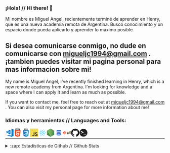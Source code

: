 ### ¡Hola! // Hi there! 👋 

Mi nombre es Miguel Angel, recientemente terminé de aprender en Henry, que es una nueva academia remota de Argentina.
Busco conocimiento y un espacio donde pueda aplicarlo y aprender lo máximo posible.

Si desea comunicarse conmigo, no dude en comunicarse con migueljc1994@gmail.com .
¡tambien puedes visitar mi pagina personal para mas informacion sobre mi!
----------------------------------------------------------------------------------------------------------------------

My name is Miguel Angel, I've recently finished learning in Henry, which is a new remote academy from Argentina. 
I'm looking for knowledge and a space where I can apply it and learn as much as possible.

If you want to contact me, feel free to reach out at migueljc1994@gmail.com .
You can also visit my personal page for more information about me!

### Idiomas y herramientas // Languages and Tools:

<img align="left" alt="Visual Studio Code" width="26px" src="https://raw.githubusercontent.com/github/explore/80688e429a7d4ef2fca1e82350fe8e3517d3494d/topics/visual-studio-code/visual-studio-code.png" />
<img align="left" alt="HTML5" width="26px" src="https://raw.githubusercontent.com/github/explore/80688e429a7d4ef2fca1e82350fe8e3517d3494d/topics/html/html.png" />
<img align="left" alt="CSS3" width="26px" src="https://raw.githubusercontent.com/github/explore/80688e429a7d4ef2fca1e82350fe8e3517d3494d/topics/css/css.png" />
<img align="left" alt="JavaScript" width="26px" src="https://raw.githubusercontent.com/github/explore/80688e429a7d4ef2fca1e82350fe8e3517d3494d/topics/javascript/javascript.png" />
<img align="left" alt="React" width="26px" src="https://raw.githubusercontent.com/github/explore/80688e429a7d4ef2fca1e82350fe8e3517d3494d/topics/react/react.png" />
<img align="left" alt="Node.js" width="26px" src="https://raw.githubusercontent.com/github/explore/80688e429a7d4ef2fca1e82350fe8e3517d3494d/topics/nodejs/nodejs.png" />
<img align="left" alt="SQL" width="26px" src="https://raw.githubusercontent.com/github/explore/80688e429a7d4ef2fca1e82350fe8e3517d3494d/topics/sql/sql.png" />
<img align="left" alt="Git" width="26px" src="https://raw.githubusercontent.com/github/explore/80688e429a7d4ef2fca1e82350fe8e3517d3494d/topics/git/git.png" />
<img align="left" alt="GitHub" width="26px" src="https://raw.githubusercontent.com/github/explore/78df643247d429f6cc873026c0622819ad797942/topics/github/github.png" />
<img align="left" alt="Terminal" width="26px" src="https://raw.githubusercontent.com/github/explore/80688e429a7d4ef2fca1e82350fe8e3517d3494d/topics/terminal/terminal.png" />

<br />

----------
<details>
  <summary>:zap: Estadísticas de Github // Github Stats</summary>


<img align="left" alt="Ailen´s Github Stats" src="https://github-readme-stats.vercel.app/api?username=MrFoxxz&show_icons=true&hide_border=true&count_private=true">

</details>
